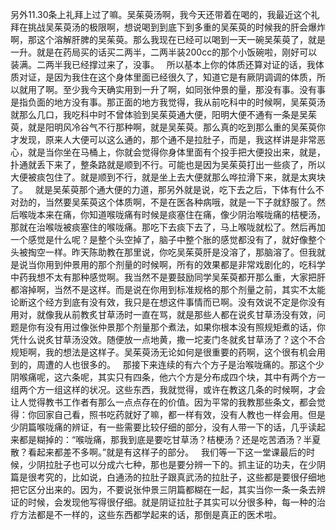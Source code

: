 另外11.30条上礼拜上过了嘛。吴茱萸汤啊，我今天还带着在喝的，我最近这个礼拜在挑战吴茱萸汤的极限啊，想说喝到到底下到多重的吴茱萸的时候我的肝会爆炸啊，那这个溶解肝脾的吴茱萸。那么我现在已经可以喝到一天一碗吴茱萸了，就是一升。就是在药局买的话买二两半，二两半装200cc的那个小饭碗啦，刚好可以装满。二两半我已经撑过来了，没事。
 
所以基本上你的体质还算对证的话，我体质对证，是因为我住在这个身体里面已经很久了，知道它是有厥阴调调的体质，所以就用了啊。至少我今天确实用到一升了啊，如同张仲景的量，那没有事。没有事是指负面的地方没有事。那正面的地方我觉得，我从前吃科中的时候啊，吴茱萸汤就那么几口，我吃科中时不曾体验到吴茱萸通大便，阳明大便不通有一条是吴茱萸，就是阳明风冷谷气不行那种啊，就是吴茱萸。那么真的吃到那么重的吴茱萸你才发现，原来人大便可以这么通的，那个通不是拉肚子，而是，我这样讲是非常恶心，就是当你坐在马桶上，你就会觉得你身体里面有个投手把大便投出来，就是，扑通就丢下来了，整条路就是顺到不行。可能也是因为吴茱萸打出一些痰了，所以大便被痰包住了。就是顺到不行，就是坐上去大便就那么哗拉滑下来，就是太爽块了。
 
就是吴茱萸那个通大便的力道，那另外就是说，吃下去之后，下体有什么不对劲的，当然要吴茱萸这个体质啊，不是在医各种病哦，就是一下子就舒服了。然后喉咙本来在痛，你知道喉咙痛有时候是痰塞住在痛，像少阴治喉咙痛的桔梗汤，那就在治喉咙被痰塞住的喉咙痛。那吃下去痰下去了，马上喉咙就松了。然后再加一个感觉是什么呢？是整个头空掉了，脑子中整个胀的感觉都没有了，就好像整个头被掏空一样。昨天陈助教在那里说，你吃吴茱萸肝是没溶了，那脑溶了。但我就是说当你用到仲景用的那个剂量的时候啊，所有的效果都是非常戏剧化的，吃科学中药我想不太有那种感觉啊。我当然不是要鼓励同学吴茱萸都开那么重，大家把肝都溶掉啊，当然不是这样。而是说在你用到标准规格的那个剂量之前，其实不太能论断这个经方到底有没有效，我只是在想这件事情而已啊。没有效说不定是你没有用对，就像我从前教炙甘草汤时一直在骂，就是那些人都在说炙甘草汤没有效，问题是你有没有用过像张仲景那个剂量那个煮法，如果你根本没有照规矩煮的话，你凭什么说炙甘草汤没效。随便放一点地黄，撒一坨麦门冬就炙甘草汤了？这个不合规矩啊，我的想法是这样子。吴茱萸汤无论如何是很重要的药啊，这个很有机会用到的，周遭的人也很多的。
 
那接下来连续的有六个方子是治喉咙痛的。那这个少阴喉痛呢，这六条呢，其实只有四条，他六个方是分布成四个块，其中有两个方一组两个方一组这样的状况。这些东西，我就觉得，或许在教这几条的时候啊，才会让人觉得教书工作者有那么一点点存在的价值。因为平常的我教那些条文，都会觉得：你回家自己看，照书吃药就好了嘛，都一样有效，没有人教也一样会用。但是少阴篇喉咙痛的辨证，有一些需要比较仔细的部分，没有人带一下的话，几乎读起来都是糊掉的：“喉咙痛，那我到底是要吃甘草汤？桔梗汤？还是吃苦酒汤？半夏散？看起来都差不多啊。”就是有这样子的部分。
 
我们等一下这一堂课最后的时候，少阴拉肚子也可以分成六七种，那也是要分辨一下的。抓主证的功夫，在少阴篇是很考究的，比如说，白通汤的拉肚子跟真武汤的拉肚子，这些都是要很仔细地把它区分出来的。因为，不要说张仲景三阴篇都糊在一起，其实当你一条一条去辨证的时候，会发现他写得很仔细。就是阴证拉肚子其实可以分很多种，每一种的治疗方法都是不一样的，这些东西都学起来的话，那倒是真正的医术啦。
